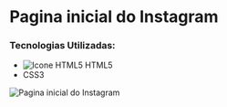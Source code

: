 # Pagina inicial do Instagram

### Tecnologias Utilizadas:
 - ![Icone HTML5](https://i.imgur.com/5kkY8Qi.png) HTML5
 - CSS3



![Pagina inicial do Instagram](https://i.imgur.com/FN4mfW2.png)
